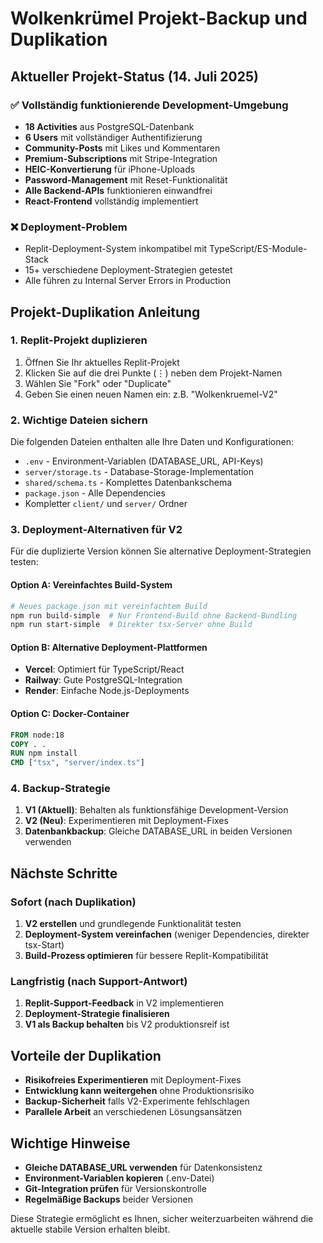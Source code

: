 # Wolkenkrümel Projekt-Backup und Duplikation

## Aktueller Projekt-Status (14. Juli 2025)

### ✅ Vollständig funktionierende Development-Umgebung
- **18 Activities** aus PostgreSQL-Datenbank
- **6 Users** mit vollständiger Authentifizierung
- **Community-Posts** mit Likes und Kommentaren
- **Premium-Subscriptions** mit Stripe-Integration
- **HEIC-Konvertierung** für iPhone-Uploads
- **Password-Management** mit Reset-Funktionalität
- **Alle Backend-APIs** funktionieren einwandfrei
- **React-Frontend** vollständig implementiert

### ❌ Deployment-Problem
- Replit-Deployment-System inkompatibel mit TypeScript/ES-Module-Stack
- 15+ verschiedene Deployment-Strategien getestet
- Alle führen zu Internal Server Errors in Production

## Projekt-Duplikation Anleitung

### 1. Replit-Projekt duplizieren
1. Öffnen Sie Ihr aktuelles Replit-Projekt
2. Klicken Sie auf die drei Punkte (⋮) neben dem Projekt-Namen
3. Wählen Sie "Fork" oder "Duplicate"
4. Geben Sie einen neuen Namen ein: z.B. "Wolkenkruemel-V2"

### 2. Wichtige Dateien sichern
Die folgenden Dateien enthalten alle Ihre Daten und Konfigurationen:
- `.env` - Environment-Variablen (DATABASE_URL, API-Keys)
- `server/storage.ts` - Database-Storage-Implementation
- `shared/schema.ts` - Komplettes Datenbankschema
- `package.json` - Alle Dependencies
- Kompletter `client/` und `server/` Ordner

### 3. Deployment-Alternativen für V2
Für die duplizierte Version können Sie alternative Deployment-Strategien testen:

#### Option A: Vereinfachtes Build-System
```bash
# Neues package.json mit vereinfachtem Build
npm run build-simple  # Nur Frontend-Build ohne Backend-Bundling
npm run start-simple  # Direkter tsx-Server ohne Build
```

#### Option B: Alternative Deployment-Plattformen
- **Vercel**: Optimiert für TypeScript/React
- **Railway**: Gute PostgreSQL-Integration
- **Render**: Einfache Node.js-Deployments

#### Option C: Docker-Container
```dockerfile
FROM node:18
COPY . .
RUN npm install
CMD ["tsx", "server/index.ts"]
```

### 4. Backup-Strategie
1. **V1 (Aktuell)**: Behalten als funktionsfähige Development-Version
2. **V2 (Neu)**: Experimentieren mit Deployment-Fixes
3. **Datenbankbackup**: Gleiche DATABASE_URL in beiden Versionen verwenden

## Nächste Schritte

### Sofort (nach Duplikation)
1. **V2 erstellen** und grundlegende Funktionalität testen
2. **Deployment-System vereinfachen** (weniger Dependencies, direkter tsx-Start)
3. **Build-Prozess optimieren** für bessere Replit-Kompatibilität

### Langfristig (nach Support-Antwort)
1. **Replit-Support-Feedback** in V2 implementieren
2. **Deployment-Strategie finalisieren**
3. **V1 als Backup behalten** bis V2 produktionsreif ist

## Vorteile der Duplikation
- **Risikofreies Experimentieren** mit Deployment-Fixes
- **Entwicklung kann weitergehen** ohne Produktionsrisiko
- **Backup-Sicherheit** falls V2-Experimente fehlschlagen
- **Parallele Arbeit** an verschiedenen Lösungsansätzen

## Wichtige Hinweise
- **Gleiche DATABASE_URL verwenden** für Datenkonsistenz
- **Environment-Variablen kopieren** (.env-Datei)
- **Git-Integration prüfen** für Versionskontrolle
- **Regelmäßige Backups** beider Versionen

Diese Strategie ermöglicht es Ihnen, sicher weiterzuarbeiten während die aktuelle stabile Version erhalten bleibt.